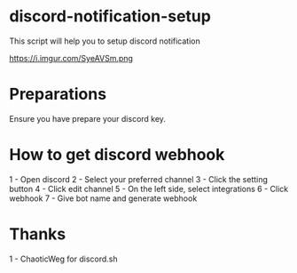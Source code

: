 # discord-notification-setup
This script will help you to setup discord notification

https://i.imgur.com/SyeAVSm.png

# Preparations
Ensure you have prepare your discord key.

# How to get discord webhook
1 - Open discord
2 - Select your preferred channel
3 - Click the setting button
4 - Click edit channel
5 - On the left side, select integrations
6 - Click webhook
7 - Give bot name and generate webhook

# Thanks
1 - ChaoticWeg for discord.sh


